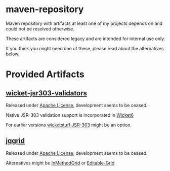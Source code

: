 maven-repository
================

Maven repository with artifacts at least one of my projects depends on and could not be resolved otherwise.

These artifacts are considered legacy and are intended for internal use only.

If you think you might need one of these, please read about the alternatives below.

# Provided Artifacts

## [wicket-jsr303-validators](https://code.google.com/p/wicket-jsr303-validators/)

Released under [Apache License](http://www.apache.org/licenses/LICENSE-2.0), development seems to be ceased.

Native JSR-303 validation support is incorporated in [Wicket6](http://www.wicket-library.com/wicket-examples-6.0.x/bean-validation)

For earlier versions [wicketstuff JSR-303](https://github.com/wicketstuff/core/wiki/JSR303) might be an option.

## [jqgrid](https://code.google.com/p/wiquery-plugins/)

Released under [Apache License](http://www.apache.org/licenses/LICENSE-2.0), development seems to be ceased.

Alternatives might be [InMethodGrid](https://github.com/wicketstuff/core/wiki/InMethodGrid) or [Editable-Grid](https://github.com/wicketstuff/core/wiki/Editable-Grid) 
 
